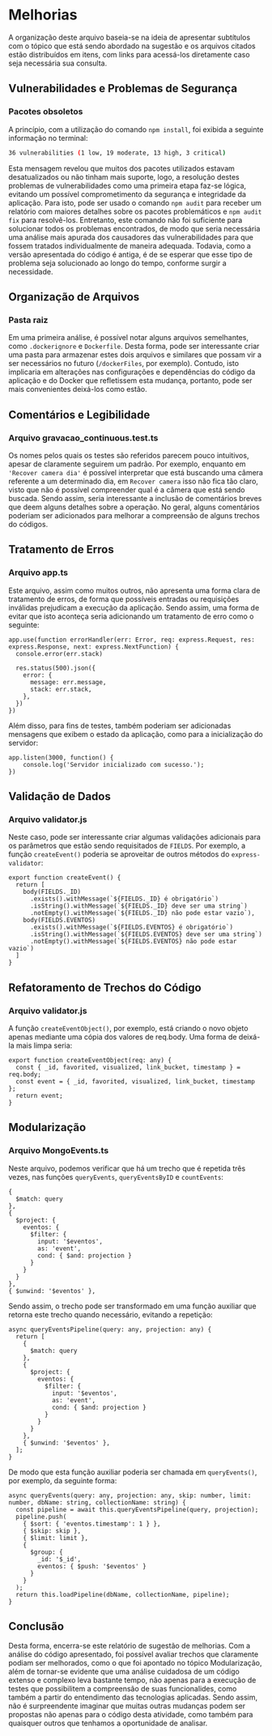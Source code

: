 # Melhorias

A organização deste arquivo baseia-se na ideia de apresentar subtítulos com o tópico que está sendo abordado na sugestão e os arquivos citados estão distribuídos em itens, com links para acessá-los diretamente caso seja necessária sua consulta.

## Vulnerabilidades e Problemas de Segurança

### Pacotes obsoletos
A princípio, com a utilização do comando `npm install`, foi exibida a seguinte informação no terminal:

```bash
36 vulnerabilities (1 low, 19 moderate, 13 high, 3 critical)
```
  
Esta mensagem revelou que muitos dos pacotes utilizados estavam desatualizados ou não tinham mais suporte, logo, a resolução destes problemas de vulnerabilidades como uma primeira etapa faz-se lógica, evitando um possível comprometimento da segurança e integridade da aplicação. Para isto, pode ser usado o comando `npm audit` para receber um relatório com maiores detalhes sobre os pacotes problemáticos e `npm audit fix` para resolvê-los. Entretanto, este comando não foi suficiente para solucionar todos os problemas encontrados, de modo que seria necessária uma análise mais apurada dos causadores das vulnerabilidades para que fossem tratados individualmente de maneira adequada. Todavia, como a versão apresentada do código é antiga, é de se esperar que esse tipo de problema seja solucionado ao longo do tempo, conforme surgir a necessidade.

## Organização de Arquivos

### Pasta raiz

Em uma primeira análise, é possível notar alguns arquivos semelhantes, como `.dockerignore` e `Dockerfile`. Desta forma, pode ser interessante criar uma pasta para armazenar estes dois arquivos e similares que possam vir a ser necessários no futuro (`/dockerFiles`, por exemplo). Contudo, isto implicaria em alterações nas configurações e dependências do código da aplicação e do Docker que refletissem esta mudança, portanto, pode ser mais convenientes deixá-los como estão.

## Comentários e Legibilidade

### Arquivo gravacao_continuous.test.ts

Os nomes pelos quais os testes são referidos parecem pouco intuitivos, apesar de claramente seguirem um padrão. Por exemplo, enquanto em `'Recover camera dia'` é possível interpretar que está buscando uma câmera referente a um determinado dia, em `Recover camera` isso não fica tão claro, visto que não é possível compreender qual é a câmera que está sendo buscada. Sendo assim, seria interessante a inclusão de comentários breves que deem alguns detalhes sobre a operação. No geral, alguns comentários poderiam ser adicionados para melhorar a compreensão de alguns trechos do códigos.

## Tratamento de Erros

### Arquivo app.ts

Este arquivo, assim como muitos outros, não apresenta uma forma clara de tratamento de erros, de forma que possíveis entradas ou requisições inválidas prejudicam a execução da aplicação. Sendo assim, uma forma de evitar que isto aconteça seria adicionando um tratamento de erro como o seguinte:

```
app.use(function errorHandler(err: Error, req: express.Request, res: express.Response, next: express.NextFunction) {
  console.error(err.stack)

  res.status(500).json({
    error: {
      message: err.message,
      stack: err.stack,
    },
  })
})
```

Além disso, para fins de testes, também poderiam ser adicionadas mensagens que exibem o estado da aplicação, como para a inicialização do servidor:

```
app.listen(3000, function() {
    console.log('Servidor inicializado com sucesso.');
})
```

## Validação de Dados

### Arquivo validator.js

Neste caso, pode ser interessante criar algumas validações adicionais para os parâmetros que estão sendo requisitados de `FIELDS`. Por exemplo, a função `createEvent()` poderia se aproveitar de outros métodos do `express-validator`:

```
export function createEvent() {
  return [
    body(FIELDS._ID)
      .exists().withMessage(`${FIELDS._ID} é obrigatório`)
      .isString().withMessage(`${FIELDS._ID} deve ser uma string`)
      .notEmpty().withMessage(`${FIELDS._ID} não pode estar vazio`),
    body(FIELDS.EVENTOS)
      .exists().withMessage(`${FIELDS.EVENTOS} é obrigatório`)
      .isString().withMessage(`${FIELDS.EVENTOS} deve ser uma string`)
      .notEmpty().withMessage(`${FIELDS.EVENTOS} não pode estar vazio`)
  ]
}
```

## Refatoramento de Trechos do Código

### Arquivo validator.js

A função `createEventObject()`, por exemplo, está criando o novo objeto apenas mediante uma cópia dos valores de req.body. Uma forma de deixá-la mais limpa seria:

```
export function createEventObject(req: any) {
  const { _id, favorited, visualized, link_bucket, timestamp } = req.body;
  const event = { _id, favorited, visualized, link_bucket, timestamp };
  return event;
}
```

## Modularização

### Arquivo MongoEvents.ts

Neste arquivo, podemos verificar que há um trecho que é repetida três vezes, nas funções `queryEvents`, `queryEventsByID` e `countEvents`:

```
{
  $match: query
},
{
  $project: {
    eventos: {
      $filter: {
        input: '$eventos',
        as: 'event',
        cond: { $and: projection }
      }
    }
  }
},
{ $unwind: '$eventos' },
```

Sendo assim, o trecho pode ser transformado em uma função auxiliar que retorna este trecho quando necessário, evitando a repetição:
      
```
async queryEventsPipeline(query: any, projection: any) {
  return [
    {
      $match: query
    },
    {
      $project: {
        eventos: {
          $filter: {
            input: '$eventos',
            as: 'event',
            cond: { $and: projection }
          }
        }
      }
    },
    { $unwind: '$eventos' },
  ];
}
```

De modo que esta função auxiliar poderia ser chamada em `queryEvents()`, por exemplo, da seguinte forma:

```
async queryEvents(query: any, projection: any, skip: number, limit: number, dbName: string, collectionName: string) {
  const pipeline = await this.queryEventsPipeline(query, projection);
  pipeline.push(
    { $sort: { 'eventos.timestamp': 1 } },
    { $skip: skip },
    { $limit: limit },
    {
      $group: {
        _id: '$_id',
        eventos: { $push: '$eventos' }
      }
    }
  );
  return this.loadPipeline(dbName, collectionName, pipeline);
}
```

## Conclusão

Desta forma, encerra-se este relatório de sugestão de melhorias. Com a análise do código apresentado, foi possível avaliar trechos que claramente podiam ser melhorados, como o que foi apontado no tópico Modularização, além de tornar-se evidente que uma análise cuidadosa de um código extenso e complexo leva bastante tempo, não apenas para a execução de testes que possibilitem a compreensão de suas funcionalides, como também a partir do entendimento das tecnologias aplicadas. Sendo assim, não é surpreendente imaginar que muitas outras mudanças podem ser propostas não apenas para o código desta atividade, como também para quaisquer outros que tenhamos a oportunidade de analisar.
